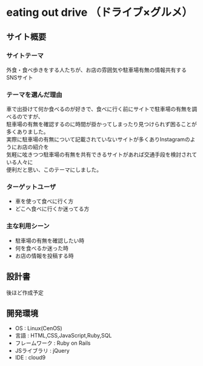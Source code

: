 # eating out drive （ドライブ×グルメ️）

## サイト概要
### サイトテーマ
外食・食べ歩きをする人たちが、お店の雰囲気や駐車場有無の情報共有するSNSサイト

### テーマを選んだ理由
車で出掛けて何か食べるのが好きで、食べに行く前にサイトで駐車場の有無を調べるのですが、<br>
駐車場の有無を確認するのに時間が掛かってしまったり見つけられず困ることが多くありました。<br>
実際に駐車場の有無について記載されていないサイトが多くありInstagramのようにお店の紹介を<br>
気軽に呟きつつ駐車場の有無を共有できるサイトがあれば交通手段を検討されている人々に<br>
便利だと思い、このテーマにしました。<br>

### ターゲットユーザ
* 車を使って食べに行く方
* どこへ食べに行くか迷ってる方

### 主な利用シーン
* 駐車場の有無を確認したい時
* 何を食べるか迷った時
* お店の情報を投稿する時

## 設計書
後ほど作成予定

## 開発環境
* OS : Linux(CenOS)
* 言語 : HTML,CSS,JavaScript,Ruby,SQL
* フレームワーク : Ruby on Rails
* JSライブラリ : jQuery
* IDE : cloud9